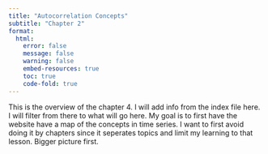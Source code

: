 ```yaml
---
title: "Autocorrelation Concepts"
subtitle: "Chapter 2"
format: 
  html:
    error: false
    message: false
    warning: false
    embed-resources: true
    toc: true
    code-fold: true
---
```






This is the overview of the chapter 4. I will add info from the index file here. I will filter from there to what will go here.
My goal is to first have the website have a map of the concepts in time series. I want to first avoid doing it by chapters since it seperates topics and limit my learning to that lesson. Bigger picture first.







